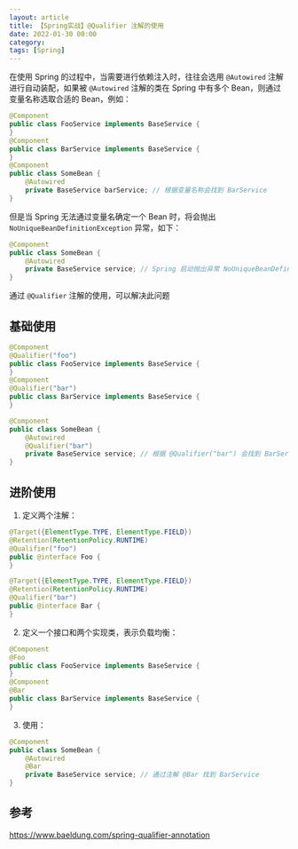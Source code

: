 ```yaml
---
layout: article  
title: 【Spring实战】@Qualifier 注解的使用
date: 2022-01-30 00:00
category:  
tags: [Spring]
---
```


在使用 Spring 的过程中，当需要进行依赖注入时，往往会选用 `@Autowired` 注解进行自动装配，如果被  `@Autowired` 注解的类在 Spring 中有多个 Bean，则通过变量名称选取合适的 Bean，例如：
```java
@Component 
public class FooService implements BaseService {
}
@Component 
public class BarService implements BaseService {
}
@Component
public class SomeBean {
    @Autowired
    private BaseService barService; // 根据变量名称会找到 BarService
}
```
但是当 Spring 无法通过变量名确定一个 Bean 时，将会抛出 `NoUniqueBeanDefinitionException` 异常，如下：
```java
@Component
public class SomeBean {
    @Autowired
    private BaseService service; // Spring 启动抛出异常 NoUniqueBeanDefinitionException
}
```
通过 `@Qualifier` 注解的使用，可以解决此问题
## 基础使用
```java
@Component 
@Qualifier("foo")
public class FooService implements BaseService {
}
@Component 
@Qualifier("bar")
public class BarService implements BaseService {
}
```
```java
@Component
public class SomeBean {
    @Autowired
    @Qualifier("bar")
    private BaseService service; // 根据 @Qualifier("bar") 会找到 BarService
}
```

## 进阶使用
1. 定义两个注解：

```java
@Target({ElementType.TYPE, ElementType.FIELD})
@Retention(RetentionPolicy.RUNTIME)
@Qualifier("foo")
public @interface Foo {
}
```

```java
@Target({ElementType.TYPE, ElementType.FIELD})
@Retention(RetentionPolicy.RUNTIME)
@Qualifier("bar")
public @interface Bar {
}
```

2. 定义一个接口和两个实现类，表示负载均衡：

```java
@Component 
@Foo
public class FooService implements BaseService {
}
@Component 
@Bar
public class BarService implements BaseService {
}
```

3. 使用：

```java
@Component
public class SomeBean {
    @Autowired
    @Bar
    private BaseService service; // 通过注解 @Bar 找到 BarService
}
```

## 参考
<https://www.baeldung.com/spring-qualifier-annotation>